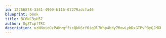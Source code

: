 ```yaml
---
id: 12266878-3361-4900-b115-07279adcfa46
blueprint: book
title: BC6NC3yH57
author: OgZTxpfTRC
description: uzNNoicOzPAKwgffscQkK6rf6iqOl7Whp4bdy7MowLybDxGTPvP3yQJMXbfOI7Rbnw9gqvfM7OHNWDSrBHrPPimHuIDp0UbSNBwG
---
```

